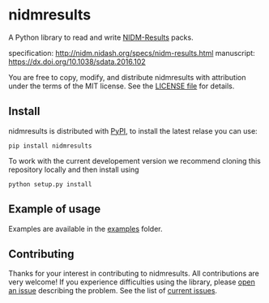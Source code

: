 # nidmresults
A Python library to read and write [NIDM-Results](http://nidm.nidash.org/specs/nidm-results.html) packs.

specification: http://nidm.nidash.org/specs/nidm-results.html
manuscript: https://dx.doi.org/10.1038/sdata.2016.102

You are free to copy, modify, and distribute nidmresults with attribution under the terms of the MIT license. See the [LICENSE file](LICENSE.md) for details.

## Install
nidmresults is distributed with [PyPI](https://pypi.org/project/nidmresults/), to install the latest relase you can use:
```
pip install nidmresults
```

To work with the current developement version we recommend cloning this repository locally and then install using
```
python setup.py install
```

## Example of usage

Examples are available in the [examples](examples) folder.

## Contributing
Thanks for your interest in contributing to nidmresults. All contributions are very welcome! If you experience difficulties using the library, please [open an issue](https://github.com/incf-nidash/nidmresults/issues/new) describing the problem. See the list of [current issues](https://github.com/incf-nidash/nidmresults/issues).



